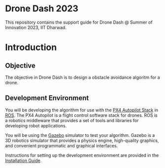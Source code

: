 # Drone Dash 2023
This repository contains the support guide for Drone Dash @ Summer of Innovation 2023, IIT Dharwad.

# Introduction
## Objective
The objective in Drone Dash is to design a obstacle avoidance algoritm for a drone.

## Development Environment
You will be developing the algorithm for use with the [PX4 Autopilot Stack](https://px4.io/) in [ROS](https://www.ros.org/). The PX4 Autopilot is a flight control software stack for drones. ROS is a robotics middleware that provides a set of tools and libraries for developing robot applications.

You will be using the [Gazebo](https://classic.gazebosim.org/) simulator to test your algorithm. Gazebo is a 3D robotics simulator that provides a physics engine, high-quality graphics, and convenient programmatic and graphical interfaces.

Instructions for setting up the development environment are provided in the [Installation Guide](./docs/Installation.md).